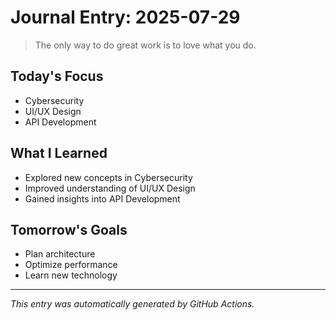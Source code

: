 # Journal Entry: 2025-07-29

> The only way to do great work is to love what you do.

## Today's Focus
- Cybersecurity
- UI/UX Design
- API Development

## What I Learned
- Explored new concepts in Cybersecurity
- Improved understanding of UI/UX Design
- Gained insights into API Development

## Tomorrow's Goals
- Plan architecture
- Optimize performance
- Learn new technology

---
*This entry was automatically generated by GitHub Actions.*